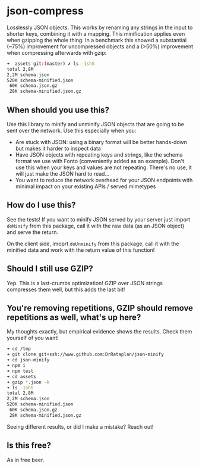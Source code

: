 # json-compress

Losslessly JSON objects. This works by renaming any strings in the input to shorter keys, combining
it with a mapping. This minification applies even when gzipping the whole thing. In a benchmark this
showed a substantial (~75%) improvement for uncompressed objects and a (>50%) improvement when
compressing afterwards with gzip:

```sh
➜  assets git:(master) ✗ ls -1shS
total 2,8M
2,2M schema.json
520K schema-minified.json
 60K schema.json.gz
 28K schema-minified.json.gz
```

## When should you use this?

Use this library to minify and unminify JSON objects that are going to be sent over the network. Use
this especially when you:

* Are stuck with JSON: using a binary format will be better hands-down but makes it harder to
  inspect data
* Have JSON objects with repeating keys and strings, like the schema format we use with Fonto
  (conveniently added as an example). Don't use this when your keys and values are not
  repeating. There's no use, it will just make the JSON hard to read...
* You want to reduce the network overhead for your JSON endpoints with minimal impact on your
existing APIs / served mimetypes

## How do I use this?

See the tests! If you want to minify JSON served by your server just import `doMinify` from this
package, call it with the raw data (as an JSON object) and serve the return.

On the client side, imoprt `doUnminify` from this package, call it with the minified data and work
with the return value of this function!

## Should I still use GZIP?

Yep. This is a last-crumbs optimization! GZIP over JSON strings compresses them well, but this adds the last bit!

## You're removing repetitions, GZIP should remove repetitions as well, what's up here?

My thoughts exactly, but empirical evidence shows the results. Check them yourself of you want!

```sh
➜ cd /tmp
➜ git clone git+ssh://www.github.com:DrRataplan/json-minify
➜ cd json-minify
➜ npm i
➜ npm test
➜ cd assets
➜ gzip *.json -k
➜ ls -1shS
total 2,8M
2,2M schema.json
520K schema-minified.json
 60K schema.json.gz
 28K schema-minified.json.gz
```

Seeing different results, or did I make a mistake? Reach out!

## Is this free?

As in free beer.


